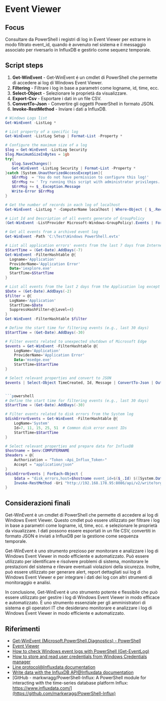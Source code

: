 # Event Viewer

## Focus

Consultare da PowerShell i registri di log in Event Viewer per estrarre in modo filtrato event_id, quando è avvenuto nel sistema e il messaggio associato per riversarlo in InfluxDB e gestirlo come sequenz temporale.

## Script steps

1. **Get-WinEvent** - Get-WinEvent é un cmdlet di PowerShell che permette di accedere ai log di Windows Event Viewer.
2. **Filtering** - Filtrare i log in base a parametri come logname, id, time, ecc.
3. **Select-Object** - Selezionare le proprietà da visualizzare.
4. **Export-Csv** - Esportare i dati in un file CSV.
5. **ConvertTo-Json** - Convertire gli oggetti PowerShell in formato JSON.
6. **Invoke-RestMethod** - Inviare i dati a InfluxDB.

```powershell
# Windows Logs list
Get-WinEvent -ListLog *

# List property of a specific log
Get-WinEvent -ListLog Setup | Format-List -Property *

# Configure the maximum size of a log
$log = Get-WinEvent -ListLog Security
$log.MaximumSizeInBytes = 1gb
try{
   $log.SaveChanges()
   Get-WinEvent -ListLog Security | Format-List -Property *
}catch [System.UnauthorizedAccessException]{
   $ErrMsg  = 'You do not have permission to configure this log!'
   $ErrMsg += ' Try running this script with administrator privileges. '
   $ErrMsg += $_.Exception.Message
   Write-Error $ErrMsg
}

# Get the number of records in each log of localhost
Get-WinEvent -ListLog * -ComputerName localhost | Where-Object { $_.RecordCount }

# List Id and Description of all events generate of GroupPolicy
(Get-WinEvent -ListProvider Microsoft-Windows-GroupPolicy).Events | Format-Table Id, Description

# Get all events from a archived event log
Get-WinEvent -Path 'C:\Test\Windows PowerShell.evtx'

# List all application errors' events from the last 7 days from Internet Explorer 
$StartTime = (Get-Date).AddDays(-7)
Get-WinEvent -FilterHashtable @{
  Logname='Application'
  ProviderName='Application Error'
  Data='iexplore.exe'
  StartTime=$StartTime
}

# List all events from the last 2 days from the Application log except those that have level a level 4 (Info)
$Date = (Get-Date).AddDays(-2)
$filter = @{
  LogName='Application'
  StartTime=$Date
  SuppressHashFilter=@{Level=4}
}
Get-WinEvent -FilterHashtable $filter

# Define the start time for filtering events (e.g., last 30 days)
$StartTime = (Get-Date).AddDays(-30)

# Filter events related to unexpected shutdown of Microsoft Edge
$events = Get-WinEvent -FilterHashtable @{
    LogName='Application'
    ProviderName='Application Error'
    Data='msedge.exe'
    StartTime=$StartTime
}

# Select relevant properties and convert to JSON
$events | Select-Object TimeCreated, Id, Message | ConvertTo-Json | Out-File -FilePath 'C:\Path\To\Export\EdgeUnexpectedShutdowns.json'


```powershell
# Define the start time for filtering events (e.g., last 30 days)
$StartTime = (Get-Date).AddDays(-30)

# Filter events related to disk errors from the System log
$diskErrorEvents = Get-WinEvent -FilterHashtable @{
    LogName='System'
    Id=7, 11, 15, 25, 51  # Common disk error event IDs
    StartTime=$StartTime
}

# Select relevant properties and prepare data for InfluxDB
$hostname = $env:COMPUTERNAME
$headers = @{
    Authorization = "Token ‹Api_Influx_Token›"
    Accept = "application/json"
}
$diskErrorEvents | ForEach-Object {
    $data = "disk_errors,host=$hostname event_id=$($_.Id) $([System.DateTimeOffset]::new($_.TimeCreated).ToUnixTimeMilliseconds())"
    Invoke-RestMethod -Uri "http://192.168.178.95:8086/api/v2/write?org=pve&bucket=pve&precision=ms" -Method Post -Body $data -ContentType "text/plain; charset=utf-8" -Headers $headers
}
```

## Considerazioni finali

Get-WinEvent è un cmdlet di PowerShell che permette di accedere ai log di Windows Event Viewer. Questo cmdlet può essere utilizzato per filtrare i log in base a parametri come logname, id, time, ecc. e selezionare le proprietà da visualizzare. I dati possono essere esportati in un file CSV, convertiti in formato JSON e inviati a InfluxDB per la gestione come sequenza temporale.

Get-WinEvent è uno strumento prezioso per monitorare e analizzare i log di Windows Event Viewer in modo efficiente e automatizzato. Può essere utilizzato per identificare e risolvere problemi di sistema, monitorare le prestazioni del sistema e rilevare eventuali violazioni della sicurezza. Inoltre, può essere utilizzato per generare alert, report dettagliati sui log di Windows Event Viewer e per integrare i dati dei log con altri strumenti di monitoraggio e analisi.

In conclusione, Get-WinEvent è uno strumento potente e flessibile che può essere utilizzato per gestire i log di Windows Event Viewer in modo efficace e automatizzato. È uno strumento essenziale per gli amministratori di sistema e gli operatori IT che desiderano monitorare e analizzare i log di Windows Event Viewer in modo efficiente e automatizzato.

## Riferimenti

- [Get-WinEvent (Microsoft.PowerShell.Diagnostics) - PowerShell](https://learn.microsoft.com/en-us/powershell/module/microsoft.powershell.diagnostics/get-winevent?view=powershell-7.4)
- [Event Viewer](https://docs.microsoft.com/en-us/windows/win32/eventlog/event-viewer)
- [How to check Windows event logs with PowerShell (Get-EventLog)](https://www.codetwo.com/admins-blog/how-to-check-event-logs-with-powershell-get-eventlog/)
- [How to store and read user credentials from Windows Credentials manager](https://morgantechspace.com/2019/05/how-to-store-and-read-user-credentials-from-windows-credentials-manager.html)
- [Line protocol@Influxdata documentation](https://docs.influxdata.com/influxdb/cloud/reference/syntax/line-protocol/)
- [Write data with the InfluxDB API@Influxdata documentation](https://docs.influxdata.com/influxdb/cloud/write-data/developer-tools/api/)
- [GitHub - markwragg/PowerShell-Influx: A PowerShell module for interacting with the time-series database platform Influx: https://www.influxdata.com/](https://github.com/markwragg/PowerShell-Influx)